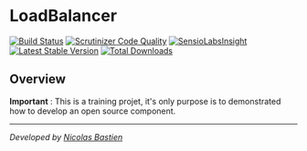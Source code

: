 LoadBalancer
============

[![Build Status](https://travis-ci.org/nicolas-bastien/LoadBalancer.svg?branch=master)](https://travis-ci.org/nicolas-bastien/LoadBalancer.svg?branch=master)
[![Scrutinizer Code Quality](https://scrutinizer-ci.com/g/nicolas-bastien/LoadBalancer/badges/quality-score.png?b=master)](https://scrutinizer-ci.com/g/nicolas-bastien/LoadBalancer/?branch=master)
[![SensioLabsInsight](https://insight.sensiolabs.com/projects/de3f05b4-3a03-447f-96bd-158c1b66e494/mini.png)](https://insight.sensiolabs.com/projects/de3f05b4-3a03-447f-96bd-158c1b66e494)
[![Latest Stable Version](https://poser.pugx.org/nbn/loadbalancer/v/stable)](https://packagist.org/packages/nbn/loadbalancer)
[![Total Downloads](https://poser.pugx.org/nbn/loadbalancer/downloads.png)](https://packagist.org/packages/nbn/loadbalancer)

## Overview

**Important** : This is a training projet, it's only purpose is to demonstrated how to develop an open source component.


---

*Developed by [Nicolas Bastien](https://github.com/nicolas-bastien)*


